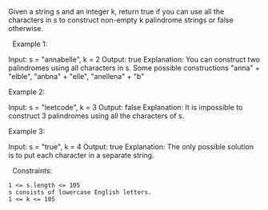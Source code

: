 Given a string s and an integer k, return true if you can use all the characters in s to construct non-empty k palindrome strings or false otherwise.

 
Example 1:

Input: s = "annabelle", k = 2
Output: true
Explanation: You can construct two palindromes using all characters in s.
Some possible constructions "anna" + "elble", "anbna" + "elle", "anellena" + "b"


Example 2:

Input: s = "leetcode", k = 3
Output: false
Explanation: It is impossible to construct 3 palindromes using all the characters of s.


Example 3:

Input: s = "true", k = 4
Output: true
Explanation: The only possible solution is to put each character in a separate string.


 
Constraints:


	1 <= s.length <= 105
	s consists of lowercase English letters.
	1 <= k <= 105

